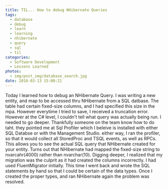 ```yaml
---
title: TIL... How to debug NHibernate Queries
tags:
  - database
  - debug
  - learn
  - learning
  - nhibernate
  - query
  - sql
  - til
categories:
  - Software Development
  - Lessons Learned
photos:
  - img/post_img/database_search.jpg
date: 2018-03-13 15:00:21
---
```


Today I learned how to debug an NHibernate Query. I was writing a new entity, and map to be accessed thru NHibernate from a SQL datbase. The table had certain fixed-size columns, and I had specified this size in the mpa. However everytime I tried to save, I received a truncation error. However at the C# level, I couldn't tell what query was actually being run. I needed to go deeper. Thankfully someone on the team know how to do taht. they pointed me at Sql Profiler which I beleive is installed with either SQL Databse or with the Management Studio. either way, I ran the profiler, so that it would collect all StoredProc and TSQL events, as well as RPCs. This allows you to see the actual SQL query that NHibernate created for your entity. Turns out that NHibernate had mapped the fixed-size string to nvarcahr(4000) rather than nvarchar(10). Digging deeper, I realized that my migration was the culprit as it had created the columns incorrectly. I had used FluentMigrator initially. This time I went back and wrote the SQL statements by hand so that I could be certain of the data types. Once I created the proper types, and ran NHibernate again the problem was resolved.